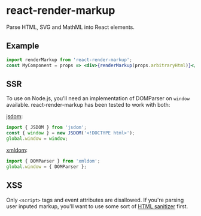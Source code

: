 # react-render-markup

Parse HTML, SVG and MathML into React elements.

## Example

```jsx
import renderMarkup from 'react-render-markup';
const MyComponent = props => <div>{renderMarkup(props.arbitraryHtml)}</div>;
```

## SSR

To use on Node.js, you'll need an implementation of DOMParser on `window` available. react-render-markup has been tested to work with both:

[jsdom](https://www.npmjs.com/package/jsdom):

```js
import { JSDOM } from 'jsdom';
const { window } = new JSDOM('<!DOCTYPE html>');
global.window = window;
```

[xmldom](https://www.npmjs.com/package/xmldom):

```js
import { DOMParser } from 'xmldom';
global.window = { DOMParser };
```

## XSS

Only `<script>` tags and event attributes are disallowed. If you're parsing user inputed markup, you'll want to use some sort of [HTML sanitizer](https://www.npmjs.com/search?q=html%20sanitizer&page=1&ranking=optimal) first.
